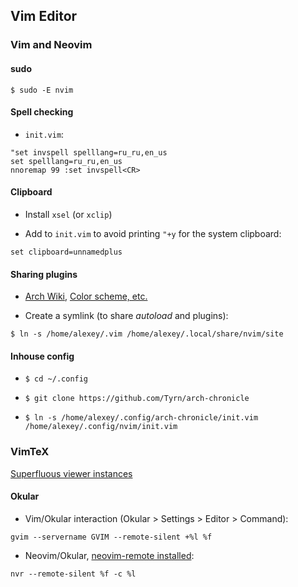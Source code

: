 ## Vim Editor
### Vim and Neovim
#### sudo
```
$ sudo -E nvim
```
#### Spell checking
- `init.vim`:
```
"set invspell spelllang=ru_ru,en_us
set spelllang=ru_ru,en_us
nnoremap 99 :set invspell<CR>
```
#### Clipboard

- Install `xsel` (or `xclip`)

- Add to `init.vim` to avoid printing `"+y` for the system clipboard:
```
set clipboard=unnamedplus
```

#### Sharing plugins

- [Arch Wiki](https://wiki.archlinux.org/index.php/Neovim), [Color scheme, etc.](https://vi.stackexchange.com/questions/12794/how-to-share-config-between-vim-and-neovim)

- Create a symlink (to share *autoload* and plugins):
```
$ ln -s /home/alexey/.vim /home/alexey/.local/share/nvim/site
```

#### Inhouse config

- `$ cd ~/.config`

- `$ git clone https://github.com/Tyrn/arch-chronicle`

- `$ ln -s /home/alexey/.config/arch-chronicle/init.vim /home/alexey/.config/nvim/init.vim`

### VimTeX

[Superfluous viewer instances](https://github.com/lervag/vimtex/issues/313)

#### Okular

- Vim/Okular interaction (Okular > Settings > Editor > Command):
```
gvim --servername GVIM --remote-silent +%l %f
```
- Neovim/Okular, [neovim-remote installed](https://github.com/mhinz/neovim-remote):
```
nvr --remote-silent %f -c %l
```